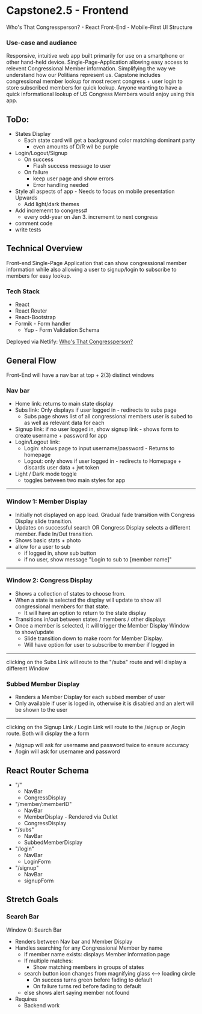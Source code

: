# Capstone2.5 - Frontend
Who's That Congressperson? - React Front-End - Mobile-First UI Structure

### Use-case and audiance
Responsive, intuitive web app built primarily for use on a smartphone or other hand-held device. Single-Page-Application allowing easy access to relevent Congressional Member information. Simplifying the way we understand how our Politians represent us. Capstone includes congressional member lookup for most recent congress + user login to store subscribed members for quick lookup. Anyone wanting to have a quick informational lookup of US Congress Members would enjoy using this app.

## ToDo:
- States Display
  - Each state card will get a background color matching dominant party
    - even amounts of D/R wil be purple
- Login/Logout/Signup
  - On success
    - Flash success message to user
  - On failure
    - keep user page and show errors
    - Error handling needed
- Style all aspects of app - Needs to focus on mobile presentation Upwards
  - Add light/dark themes
- Add incrememt to congress#
  - every odd-year on Jan 3. incrememt to next congress
- comment code
- write tests

## Technical Overview
Front-end Single-Page Application that can show congressional member information while also allowing a user to signup/login to subscribe to members for easy lookup.

### Tech Stack
- React
- React Router
- React-Bootstrap
- Formik - Form handler
  - Yup - Form Validation Schema

Deployed via Netlify: [Who's That Congressperson?](https://wtcp.netlify.app)

## General Flow
Front-End will have a nav bar at top + 2(3) distinct windows
### Nav bar
  - Home link: returns to main state display
  - Subs link: Only displays if user logged in - redirects to subs page
    - Subs page shows list of all congressional members user is subed to as well as relevant data for each
  - Signup link: if no user logged in, show signup link - shows form to create username + password for app
  - Login/Logout link: 
    - Login: shows page to input username/password - Returns to homepage
    - Logout: only shows if user logged in - redirects to Homepage + discards user data + jwt token
  - Light / Dark mode toggle
    - toggles between two main styles for app
------
### Window 1: Member Display
  - Initially not displayed on app load. Gradual fade transition with Congress Display slide transition.
  - Updates on successful search OR Congress Display selects a different member. Fade In/Out transition.
  - Shows basic stats + photo
  - allow for a user to sub
    - if logged in, show sub button
    - if no user, show message "Login to sub to [member name]"
 ------
 ### Window 2: Congress Display
  - Shows a collection of states to choose from. 
  - When a state is selected the display will update to show all congressional members for that state. 
    - It will have an option to return to the state display
  - Transitions in/out between states / members / other displays
  - Once a member is selected, it will trigger the Member Display Window to show/update
    - Slide transition down to make room for Member Display.
    - Will have option for user to subscribe to member if logged in
------

clicking on the Subs Link will route to the "/subs" route and will display a different Window
### Subbed Member Display
  - Renders a Member Display for each subbed member of user
  - Only available if user is loged in, otherwise it is disabled and an alert will be shown to the user
-----

clicking on the Signup Link / Login Link will route to the /signup or /login route. Both will display the a form
  - /signup will ask for username and password twice to ensure accuracy
  - /login will ask for username and password
    
## React Router Schema
- "/"
  - NavBar
  - CongressDisplay
- "/member/:memberID"
  - NavBar
  - MemberDisplay - Rendered via Outlet
  - CongressDisplay
- "/subs"
  - NavBar
  - SubbedMemberDisplay
- "/login"
  - NavBar
  - LoginForm
- "/signup"
  - NavBar
  - signupForm

## Stretch Goals
### Search Bar
Window 0: Search Bar
  - Renders between Nav bar and Member Display
  - Handles searching for any Congressional Member by name
    - If member name exists: displays Member information page
    - If multiple matches:
      - Show matching members in groups of states 
    - search button icon changes from magnifying glass <--> loading circle 
      - On success turns green before fading to default
      - On failure turns red before fading to default
    - else shows alert saying member not found
  - Requires
    - Backend work
